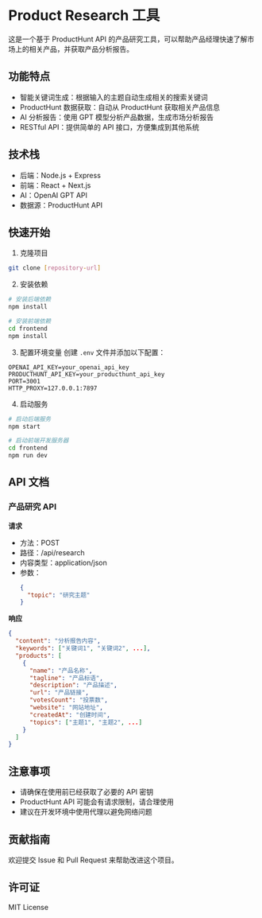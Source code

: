 # Product Research 工具

这是一个基于 ProductHunt API 的产品研究工具，可以帮助产品经理快速了解市场上的相关产品，并获取产品分析报告。

## 功能特点

- 智能关键词生成：根据输入的主题自动生成相关的搜索关键词
- ProductHunt 数据获取：自动从 ProductHunt 获取相关产品信息
- AI 分析报告：使用 GPT 模型分析产品数据，生成市场分析报告
- RESTful API：提供简单的 API 接口，方便集成到其他系统

## 技术栈

- 后端：Node.js + Express
- 前端：React + Next.js
- AI：OpenAI GPT API
- 数据源：ProductHunt API

## 快速开始

1. 克隆项目
```bash
git clone [repository-url]
```

2. 安装依赖
```bash
# 安装后端依赖
npm install

# 安装前端依赖
cd frontend
npm install
```

3. 配置环境变量
创建 `.env` 文件并添加以下配置：
```
OPENAI_API_KEY=your_openai_api_key
PRODUCTHUNT_API_KEY=your_producthunt_api_key
PORT=3001
HTTP_PROXY=127.0.0.1:7897
```

4. 启动服务
```bash
# 启动后端服务
npm start

# 启动前端开发服务器
cd frontend
npm run dev
```

## API 文档

### 产品研究 API

**请求**
- 方法：POST
- 路径：/api/research
- 内容类型：application/json
- 参数：
  ```json
  {
    "topic": "研究主题"
  }
  ```

**响应**
```json
{
  "content": "分析报告内容",
  "keywords": ["关键词1", "关键词2", ...],
  "products": [
    {
      "name": "产品名称",
      "tagline": "产品标语",
      "description": "产品描述",
      "url": "产品链接",
      "votesCount": "投票数",
      "website": "网站地址",
      "createdAt": "创建时间",
      "topics": ["主题1", "主题2", ...]
    }
  ]
}
```

## 注意事项

- 请确保在使用前已经获取了必要的 API 密钥
- ProductHunt API 可能会有请求限制，请合理使用
- 建议在开发环境中使用代理以避免网络问题

## 贡献指南

欢迎提交 Issue 和 Pull Request 来帮助改进这个项目。

## 许可证

MIT License